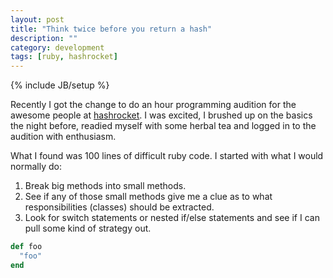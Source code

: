 ```yaml
---
layout: post
title: "Think twice before you return a hash"
description: ""
category: development
tags: [ruby, hashrocket]
---
```

{% include JB/setup %}

Recently I got the change to do an hour programming audition for the awesome
people at [hashrocket](http://www.hashrocket.com). I was excited, I brushed up on
the basics the night before, readied myself with some herbal tea and logged in
to the audition with enthusiasm.

What I found was 100 lines of difficult ruby code.  I started with what I would
normally do:

1. Break big methods into small methods.
2. See if any of those small methods give me a clue as to what responsibilities
(classes) should be extracted.
3. Look for switch statements or nested if/else statements and see if I can pull
some kind of strategy out.

```ruby
def foo
  "foo"
end
```


